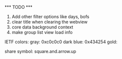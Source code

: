*** TODO ***

1. Add other filter options like days, bofs
2. clear title when clearing the webview
3. core data background context
4. make group list view load info

IETF colors:
	gray: 0xc0c0c0
	dark blue: 0x434254
	gold: 

share symbol: square.and.arrow.up
